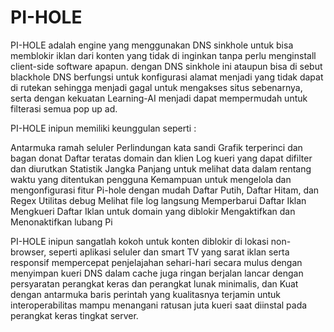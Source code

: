 # PI-HOLE
PI-HOLE adalah engine yang menggunakan DNS sinkhole untuk bisa memblokir iklan dari konten yang tidak di inginkan tanpa perlu menginstall client-side software apapun.
dengan DNS sinkhole ini ataupun bisa di sebut blackhole DNS berfungsi untuk konfigurasi alamat menjadi yang tidak dapat di rutekan sehingga menjadi gagal untuk mengakses
situs sebenarnya, serta dengan kekuatan Learning-AI menjadi dapat mempermudah untuk filterasi semua pop up ad. 

PI-HOLE inipun memiliki keunggulan seperti :

Antarmuka ramah seluler
Perlindungan kata sandi
Grafik terperinci dan bagan donat
Daftar teratas domain dan klien
Log kueri yang dapat difilter dan diurutkan
Statistik Jangka Panjang untuk melihat data dalam rentang waktu yang ditentukan pengguna
Kemampuan untuk mengelola dan mengonfigurasi fitur Pi-hole dengan mudah
Daftar Putih, Daftar Hitam, dan Regex
Utilitas debug
Melihat file log langsung
Memperbarui Daftar Iklan
Mengkueri Daftar Iklan untuk domain yang diblokir
Mengaktifkan dan Menonaktifkan lubang Pi

PI-HOLE inipun sangatlah kokoh untuk konten diblokir di lokasi non-browser, seperti aplikasi seluler dan smart TV yang sarat iklan serta responsif mempercepat
penjelajahan sehari-hari secara mulus dengan menyimpan kueri DNS dalam cache juga ringan berjalan lancar dengan persyaratan perangkat keras dan perangkat lunak minimalis,
dan Kuat dengan antarmuka baris perintah yang kualitasnya terjamin untuk interoperabilitas mampu menangani ratusan juta kueri saat diinstal pada perangkat keras
tingkat server.

